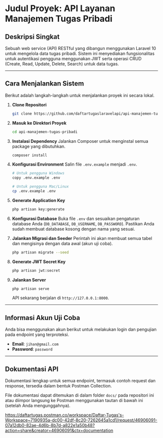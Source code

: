 # Judul Proyek: API Layanan Manajemen Tugas Pribadi

## Deskripsi Singkat
Sebuah web service (API) RESTful yang dibangun menggunakan Laravel 10 untuk mengelola data tugas pribadi. Sistem ini menyediakan fungsionalitas untuk autentikasi pengguna menggunakan JWT serta operasi CRUD (Create, Read, Update, Delete, Search) untuk data tugas.

---

## Cara Menjalankan Sistem

Berikut adalah langkah-langkah untuk menjalankan proyek ini secara lokal.

1.  **Clone Repositori**
    ```bash
    git clone https://github.com/daftartugaslaravelapi/api-manajemen-tugas-pribadi.git
    ```

2.  **Masuk ke Direktori Proyek**
    ```bash
    cd api-manajemen-tugas-pribadi
    ```

3.  **Instalasi Dependency**
    Jalankan Composer untuk menginstal semua package yang dibutuhkan.
    ```bash
    composer install
    ```

4.  **Konfigurasi Environment**
    Salin file `.env.example` menjadi `.env`.
    ```bash
    # Untuk pengguna Windows
    copy .env.example .env

    # Untuk pengguna Mac/Linux
    cp .env.example .env
    ```

5.  **Generate Application Key**
    ```bash
    php artisan key:generate
    ```

6.  **Konfigurasi Database**
    Buka file `.env` dan sesuaikan pengaturan database Anda (`DB_DATABASE`, `DB_USERNAME`, `DB_PASSWORD`). Pastikan Anda sudah membuat database kosong dengan nama yang sesuai.

7.  **Jalankan Migrasi dan Seeder**
    Perintah ini akan membuat semua tabel dan mengisinya dengan data awal (akun uji coba).
    ```bash
    php artisan migrate --seed
    ```

8.  **Generate JWT Secret Key**
    ```bash
    php artisan jwt:secret
    ```

9.  **Jalankan Server**
    ```bash
    php artisan serve
    ```
    API sekarang berjalan di `http://127.0.0.1:8000`.

---

## Informasi Akun Uji Coba
Anda bisa menggunakan akun berikut untuk melakukan login dan pengujian pada endpoint yang terproteksi.

-   **Email**: `jihan@gmail.com`
-   **Password**: `password`

---

## Dokumentasi API
Dokumentasi lengkap untuk semua endpoint, termasuk contoh request dan response, tersedia dalam bentuk Postman Collection.

File dokumentasi dapat ditemukan di dalam folder `docs/` pada repositori ini atau diimpor langsung ke Postman menggunakan tautan di bawah ini (setelah Anda mengunggahnya).

https://daftartugas.postman.co/workspace/Daftar-Tugas's-Workspace~7190935a-dc00-42df-8c20-7262645a1cd1/request/46906091-07a12db0-82ae-4d6b-8b7d-a822e1a50b48?action=share&creator=46906091&ctx=documentation
